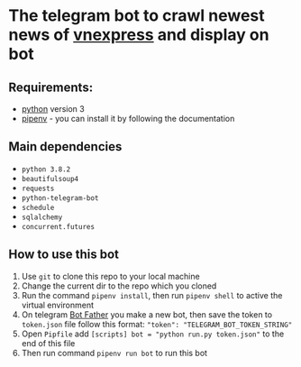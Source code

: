# The telegram bot to crawl newest news of [vnexpress](https://vnexpress.net) and display on bot
## Requirements:
* [python](https://www.python.org "python") version 3
* [pipenv](https://pipenv.pypa.io/en/latest/ "pipenv") - you can install it by following the documentation
## Main dependencies
* `python 3.8.2`
* `beautifulsoup4`
* `requests`
* `python-telegram-bot`
* `schedule`
* `sqlalchemy`
* `concurrent.futures`
## How to use this bot
1. Use `git` to clone this repo to your local machine
2. Change the current dir to the repo which you cloned
3. Run the command `pipenv install`, then run `pipenv shell` to active the virtual environment
4. On telegram [Bot Father](https://telegram.me/BotFather "Bot Father") you make a new bot, then save the token to `token.json` file follow this format: `"token": "TELEGRAM_BOT_TOKEN_STRING"`
5. Open `Pipfile` add `[scripts] bot = "python run.py token.json"` to the end of this file
6. Then run command `pipenv run bot` to run this bot

